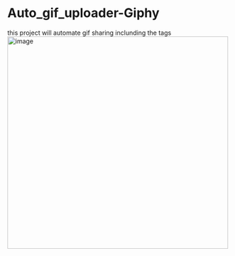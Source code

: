 # Auto_gif_uploader-Giphy
this project  will automate gif sharing inclunding the tags 
<img width="497" height="479" alt="image" src="https://github.com/user-attachments/assets/c459d8a1-dc54-4f2d-822b-38b10529696e" />
